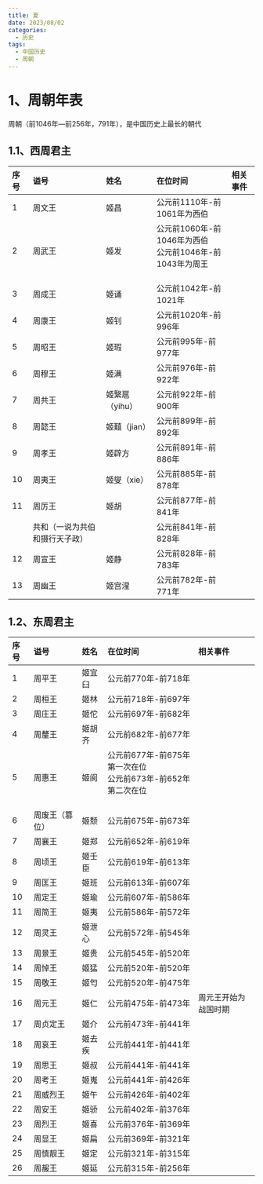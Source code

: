 ```yaml
---
title: 夏
date: 2023/08/02
categories:
  - 历史
tags:
  - 中国历史
  - 周朝
---
```


# 1、周朝年表

周朝（前1046年—前256年，791年），是中国历史上最长的朝代
## 1.1、西周君主

| 序号 | 谥号 | 姓名 | 在位时间 | 相关事件 |
|:---|:----------------------------|:---------------------------|:------------------------|:-----|
|  1 | 周文王                                                                                                 | 姬昌                                                                                                |  公元前1110年-前1061年为西伯                                                       |      |
|  2 |  周武王                                                                                                | 姬发                                                                                                | <div>公元前1060年-前1046年为西伯</div><div>公元前1046年-前1043年为周王</div><div><br></div> |      |
|  3 | 周成王                                                                                                 | 姬诵                                                                                                |  公元前1042年-前1021年                                                          |      |
|  4 | 周康王                                                                                                 | 姬钊                                                                                                |  公元前1020年-前996年                                                           |      |
|  5 | 周昭王                                                                                                 | 姬瑕                                                                                                |  公元前995年-前977年                                                            |      |
|  6 | 周穆王                                                                                                 | 姬满                                                                                                |  公元前976年-前922年                                                            |      |
|  7 | 周共王                                                                                                 | 姬繄扈（yihu）                                                                                         | 公元前922年-前900年                                                             |      |
|  8 | 周懿王                                                                                                 | 姬囏（jian）                                                                                          | 公元前899年-前892年                                                             |      |
|  9 | 周孝王                                                                                                 | 姬辟方                                                                                               |  公元前891年-前886年                                                            |      |
| 10 | 周夷王                                                                                                 | 姬燮（xie）                                                                                           |  公元前885年-前878年                                                            |      |
| 11 | 周厉王                                                                                                 | 姬胡                                                                                                |  公元前877年-前841年                                                            |      |
|    | 共和（一说为共伯和摄行天子政）                                                                                     |                                                                                                   |  公元前841年-前828年                                                            |      |
| 12 | 周宣王                                                                                                 | 姬静                                                                                                |  公元前828年-前783年                                                            |      |
| 13 | 周幽王                                                                                                 | 姬宫湦                                                                                               |  公元前782年-前771年                                                            |      |


## 1.2、东周君主

|  序号   |  谥号     |  姓名                                                                                                 |  在位时间                                                                                                                                                |  相关事件      |
|:------|:--------|:----------------------------------------------------------------------------------------------------|:-----------------------------------------------------------------------------------------------------------------------------------------------------|:-----------|
| 1     | 周平王     | 姬宜臼                                                                                     | <div>公元前770年-前718年</div>                                                                                                                             |            |
| 2     | 周桓王     | 姬林                                                                                                  | 公元前718年-前697年                                                                                                                                        |            |
| 3     | 周庄王     | 姬佗                                                                                                  |   公元前697年-前682年                                                                                                                                      |            |
| 4     | 周釐王     | 姬胡齐                                                                                                 |   公元前682年-前677年                                                                                                                                      |            |
| 5     | 周惠王     | 姬阆                                                                                                  | <div>公元前677年-前675年第一次在位</div><div>公元前673年-前652年第二次在位</div><div><br></div>                                                                            |            |
| 6     | 周废王（篡位） | 姬颓                                                                                                  |   公元前675年-前673年                                                                                                                                      |            |
| 7     | 周襄王     | 姬郑                                                                                                  |   公元前652年-前619年                                                                                                                                      |            |
| 8     | 周顷王     | 姬壬臣                                                                                                 |   公元前619年-前613年                                                                                                                                      |            |
| 9     | 周匡王     | 姬班                                                                                                  |   公元前613年-前607年                                                                                                                                      |            |
|    10 | 周定王     | 姬瑜                                                                                                  |   公元前607年-前586年                                                                                                                                      |            |
|    11 | 周简王     |   姬夷                                                                                                |   公元前586年-前572年                                                                                                                                      |            |
|    12 | 周灵王     | 姬泄心                                                                                                 |   公元前572年-前545年                                                                                                                                      |            |
|    13 | 周景王     | 姬贵                                                                                                  |   公元前545年-前520年                                                                                                                                      |            |
|    14 | 周悼王     | 姬猛                                                                                                  |   公元前520年-前520年                                                                                                                                      |            |
|    15 | 周敬王     | 姬匄                                                                                                  |   公元前520年-前475年                                                                                                                                      |            |
|    16 | 周元王     | 姬仁                                                                                                  |   公元前475年-前473年                                                                                                                                      | 周元王开始为战国时期 |
|    17 | 周贞定王    | 姬介                                                                                                  |   公元前473年-前441年                                                                                                                                      |            |
|    18 | 周哀王     | 姬去疾                                                                                                 |   公元前441年-前441年                                                                                                                                      |            |
|    19 | 周思王     | 姬叔                                                                                                  |   公元前441年-前441年                                                                                                                                      |            |
|    20 | 周考王     | 姬嵬                                                                                                  |   公元前441年-前426年                                                                                                                                      |            |
|    21 | 周威烈王    | 姬午                                                                                                  |   公元前426年-前402年                                                                                                                                      |            |
|    22 | 周安王     | 姬骄                                                                                                  |   公元前402年-前376年                                                                                                                                      |            |
|    23 | 周烈王     | 姬喜                                                                                                  |   公元前376年-前369年                                                                                                                                      |            |
|    24 | 周显王     | 姬扁                                                                                                  |   公元前369年-前321年                                                                                                                                      |            |
|    25 | 周慎靓王    | 姬定                                                                                                  |   公元前321年-前315年                                                                                                                                      |            |
|    26 | 周赧王     | 姬延                                                                                                  |   公元前315年-前256年                                                                                                                                      |            |  


